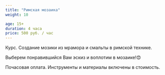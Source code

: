 ```yaml
---
title: "Римская мозаика"
weight: 10

age: 15+
duration: 4 часа
price: 500 руб. / час
---
```

Курс. Создание мозики из мрамора и смальты в римской технике.

Выберем понравившийся Вам эскиз и воплотим в мозаике!😍

Почасовая оплата. Инструменты и материалы включены в стоимость.